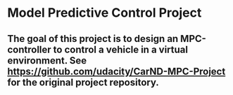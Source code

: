 # Model Predictive Control Project
The goal of this project is to design an MPC-controller to control a vehicle in a virtual environment.
See https://github.com/udacity/CarND-MPC-Project for the original project repository.
---


